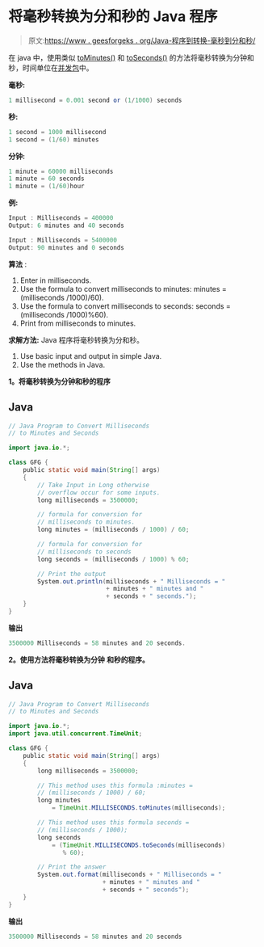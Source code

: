 # 将毫秒转换为分和秒的 Java 程序

> 原文:[https://www . geesforgeks . org/Java-程序到转换-毫秒到分和秒/](https://www.geeksforgeeks.org/java-program-to-convert-milliseconds-to-minutes-and-seconds/)

在 java 中，使用类似 [toMinutes()](https://www.geeksforgeeks.org/timeunit-tominutes-method-in-java-with-examples/) 和 [toSeconds()](https://www.geeksforgeeks.org/timeunit-toseconds-method-in-java-with-examples/) 的方法将毫秒转换为分钟和秒，时间单位在[并发包](https://www.geeksforgeeks.org/java-util-concurrent-package/)中。

**毫秒:**

```java
1 millisecond = 0.001 second or (1/1000) seconds
```

**秒:**

```java
1 second = 1000 millisecond
1 second = (1/60) minutes
```

**分钟:**

```java
1 minute = 60000 milliseconds
1 minute = 60 seconds
1 minute = (1/60)hour
```

**例:**

```java
Input : Milliseconds = 400000
Output: 6 minutes and 40 seconds

Input : Milliseconds = 5400000
Output: 90 minutes and 0 seconds
```

**算法** :

1.  Enter in milliseconds.
2.  Use the formula to convert milliseconds to minutes: minutes = (milliseconds /1000)/60).
3.  Use the formula to convert milliseconds to seconds: seconds = (milliseconds /1000)%60).
4.  Print from milliseconds to minutes.

**求解方法:** Java 程序将毫秒转换为分和秒。

1.  Use basic input and output in simple Java.
2.  Use the methods in Java.

**1。将毫秒转换为分钟和秒的程序**

## Java

```java
// Java Program to Convert Milliseconds
// to Minutes and Seconds

import java.io.*;

class GFG {
    public static void main(String[] args)
    {
        // Take Input in Long otherwise
        // overflow occur for some inputs.
        long milliseconds = 3500000;

        // formula for conversion for
        // milliseconds to minutes.
        long minutes = (milliseconds / 1000) / 60;

        // formula for conversion for
        // milliseconds to seconds
        long seconds = (milliseconds / 1000) % 60;

        // Print the output
        System.out.println(milliseconds + " Milliseconds = "
                           + minutes + " minutes and "
                           + seconds + " seconds.");
    }
}
```

**输出**

```java
3500000 Milliseconds = 58 minutes and 20 seconds.
```

**2。使用方法将毫秒转换为分钟** **和秒的程序。**

## Java

```java
// Java Program to Convert Milliseconds
// to Minutes and Seconds

import java.io.*;
import java.util.concurrent.TimeUnit;

class GFG {
    public static void main(String[] args)
    {
        long milliseconds = 3500000;

        // This method uses this formula :minutes =
        // (milliseconds / 1000) / 60;
        long minutes
            = TimeUnit.MILLISECONDS.toMinutes(milliseconds);

        // This method uses this formula seconds =
        // (milliseconds / 1000);
        long seconds
            = (TimeUnit.MILLISECONDS.toSeconds(milliseconds)
               % 60);

        // Print the answer
        System.out.format(milliseconds + " Milliseconds = "
                          + minutes + " minutes and "
                          + seconds + " seconds");
    }
}
```

**输出**

```java
3500000 Milliseconds = 58 minutes and 20 seconds
```